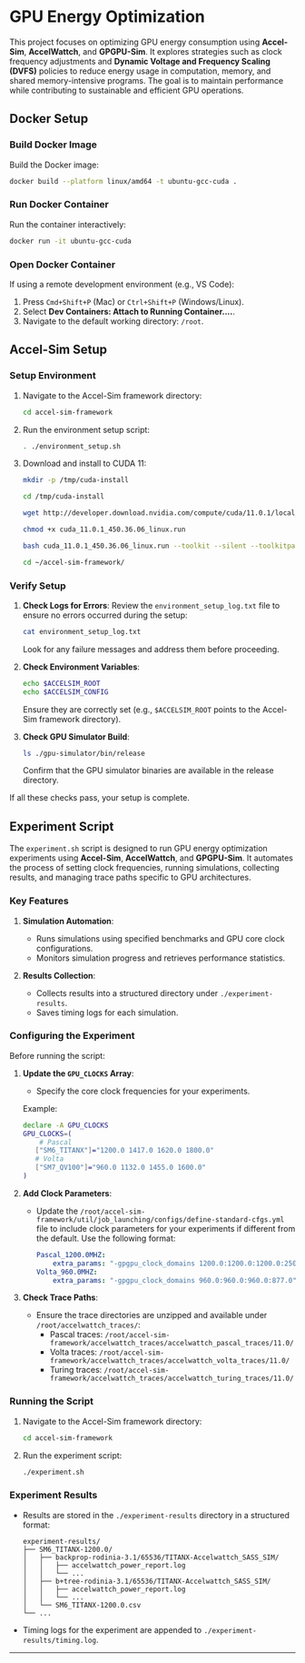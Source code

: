 # GPU Energy Optimization

This project focuses on optimizing GPU energy consumption using **Accel-Sim**, **AccelWattch**, and **GPGPU-Sim**. It explores strategies such as clock frequency adjustments and **Dynamic Voltage and Frequency Scaling (DVFS)** policies to reduce energy usage in computation, memory, and shared memory-intensive programs. The goal is to maintain performance while contributing to sustainable and efficient GPU operations.

## Docker Setup

### Build Docker Image
Build the Docker image:
```bash
docker build --platform linux/amd64 -t ubuntu-gcc-cuda .
```

### Run Docker Container
Run the container interactively:
```bash
docker run -it ubuntu-gcc-cuda
```

### Open Docker Container
If using a remote development environment (e.g., VS Code):
1. Press `Cmd+Shift+P` (Mac) or `Ctrl+Shift+P` (Windows/Linux).
2. Select **Dev Containers: Attach to Running Container....**.
3. Navigate to the default working directory: `/root`.

## Accel-Sim Setup

### Setup Environment
1. Navigate to the Accel-Sim framework directory:
   ```bash
   cd accel-sim-framework
   ```

2. Run the environment setup script:
   ```bash
   . ./environment_setup.sh
   ```

3. Download and install to CUDA 11:
   ```bash
   mkdir -p /tmp/cuda-install

   cd /tmp/cuda-install
   
   wget http://developer.download.nvidia.com/compute/cuda/11.0.1/local_installers/cuda_11.0.1_450.36.06_linux.run
   
   chmod +x cuda_11.0.1_450.36.06_linux.run
   
   bash cuda_11.0.1_450.36.06_linux.run --toolkit --silent --toolkitpath=$HOME/cuda
   
   cd ~/accel-sim-framework/
   ```

### Verify Setup

1. **Check Logs for Errors**:
   Review the `environment_setup_log.txt` file to ensure no errors occurred during the setup:
   ```bash
   cat environment_setup_log.txt
   ```
   Look for any failure messages and address them before proceeding.
   
2. **Check Environment Variables**:
   ```bash
   echo $ACCELSIM_ROOT
   echo $ACCELSIM_CONFIG
   ```
   Ensure they are correctly set (e.g., `$ACCELSIM_ROOT` points to the Accel-Sim framework directory).

3. **Check GPU Simulator Build**:
   ```bash
   ls ./gpu-simulator/bin/release
   ```
   Confirm that the GPU simulator binaries are available in the release directory.

If all these checks pass, your setup is complete.

## Experiment Script

The `experiment.sh` script is designed to run GPU energy optimization experiments using **Accel-Sim**, **AccelWattch**, and **GPGPU-Sim**. It automates the process of setting clock frequencies, running simulations, collecting results, and managing trace paths specific to GPU architectures.

### Key Features

1. **Simulation Automation**:
   - Runs simulations using specified benchmarks and GPU core clock configurations.
   - Monitors simulation progress and retrieves performance statistics.

2. **Results Collection**:
   - Collects results into a structured directory under `./experiment-results`.
   - Saves timing logs for each simulation.

### Configuring the Experiment

Before running the script:

1. **Update the `GPU_CLOCKS` Array**:
   - Specify the core clock frequencies for your experiments.

   Example:
   ```bash
   declare -A GPU_CLOCKS
   GPU_CLOCKS=(
       # Pascal
      ["SM6_TITANX"]="1200.0 1417.0 1620.0 1800.0"
      # Volta
      ["SM7_QV100"]="960.0 1132.0 1455.0 1600.0"
   )
   ```

2. **Add Clock Parameters**:
   - Update the `/root/accel-sim-framework/util/job_launching/configs/define-standard-cfgs.yml` file to include clock parameters for your experiments if different from the default. Use the following format:
     ```yaml
     Pascal_1200.0MHZ:
         extra_params: "-gpgpu_clock_domains 1200.0:1200.0:1200.0:2500.0"
     Volta_960.0MHZ:
         extra_params: "-gpgpu_clock_domains 960.0:960.0:960.0:877.0"
     ```

3. **Check Trace Paths**:
   - Ensure the trace directories are unzipped and available under `/root/accelwattch_traces/`:
     - Pascal traces: `/root/accel-sim-framework/accelwattch_traces/accelwattch_pascal_traces/11.0/`
     - Volta traces: `/root/accel-sim-framework/accelwattch_traces/accelwattch_volta_traces/11.0/`
     - Turing traces: `/root/accel-sim-framework/accelwattch_traces/accelwattch_turing_traces/11.0/`

### Running the Script

1. Navigate to the Accel-Sim framework directory:
   ```bash
   cd accel-sim-framework
   ```

2. Run the experiment script:
   ```bash
   ./experiment.sh
   ```

### Experiment Results

- Results are stored in the `./experiment-results` directory in a structured format:
  ```
  experiment-results/
  ├── SM6_TITANX-1200.0/
  │   ├── backprop-rodinia-3.1/65536/TITANX-Accelwattch_SASS_SIM/
  │   │   ├── accelwattch_power_report.log
  │   │   └── ...
  │   ├── b+tree-rodinia-3.1/65536/TITANX-Accelwattch_SASS_SIM/
  │   │   ├── accelwattch_power_report.log
  │   │   └── ...
  │   └── SM6_TITANX-1200.0.csv
  └── ...
  ```

- Timing logs for the experiment are appended to `./experiment-results/timing.log`.
---